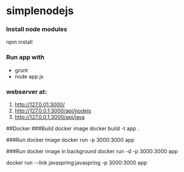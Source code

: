 # simplenodejs

### Install node modules
npm install
### Run app with
* grunt
* node app.js

### webserver at:
1. http://127.0.01:3000/
2. http://127.0.0.1:3000/api/nodejs
3. http://127.0.0.1:3000/api/java


##Docker
###Build docker image
docker build -t app .

###Run docker image
docker run -p 3000:3000 app

###Run docker image in background
docker run -d -p 3000:3000 app

docker run --link javaspring:javaspring -p 3000:3000 app
